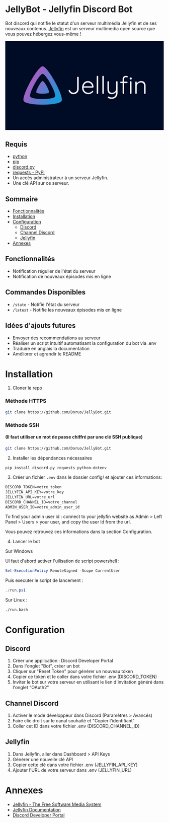 # JellyBot - Jellyfin Discord Bot

Bot discord qui notifie le statut d'un serveur multimédia Jellyfin et de ses nouveaux contenus. 
[Jellyfin](https://jellyfin.org/) est un serveur multimedia open source que vous pouvez hébergez vous-même ! 

![](ressources/assets/jellyfin-banner.png)

## Requis

- [python](https://www.python.org/)
- [pip](https://pypi.org/project/pip/)
- [discord.py](https://discordpy.readthedocs.io/en/stable/)
- [requests - PyPI](https://pypi.org/project/requests/)
- Un accès administrateur à un serveur Jellyfin.
- Une clé API sur ce serveur.

## Sommaire
- [Fonctionnalités](#fonctionnalités)
- [Installation](#installation)
- [Configuration](#configuration)
  - [Discord](#discord)
  - [Channel Discord](#channel-discord)
  - [Jellyfin](#jellyfin)
- [Annexes](#annexes)

## Fonctionnalités

- Notification régulier de l'état du serveur
- Notification de nouveaux épisodes mis en ligne 

## Commandes Disponibles

- `/state` - Notifie l'état du serveur
- `/latest` - Notifie les nouveaux épisodes mis en ligne

## Idées d'ajouts futures

- Envoyer des recommendations au serveur
- Réaliser un script intuitif automatisant la configuration du bot via .env
- Traduire en anglais la documentation
- Améliorer et agrandir le README

# Installation

1. Cloner le repo

### Méthode HTTPS

```bash
git clone https://github.com/Doruo/JellyBot.git
```
### Méthode SSH 

#### (Il faut utiliser un mot de passe chiffré par une clé SSH publique)

```bash
git clone https://github.com/Doruo/JellyBot.git
```

2. Installer les dépendances nécessaires
```bash
pip install discord.py requests python-dotenv
```

3. Créer un fichier `.env` dans le dossier config/ et ajouter ces informations:
```
DISCORD_TOKEN=votre_token
JELLYFIN_API_KEY=votre_key
JELLYFIN_URL=votre_url
DISCORD_CHANNEL_ID=votre_channel
ADMIN_USER_ID=votre_admin_user_id
```
To find your admin user id : connect to your jellyfin website as Admin > Left Panel > Users > your user, and copy the user Id from the url.

Vous pouvez retrouvez ces informations dans la section Configuration.

4. Lancer le bot

Sur Windows 

Ul faut d'abord activer l'uilisation de script powershell :

```powershell
Set-ExecutionPolicy RemoteSigned -Scope CurrentUser
```
Puis executer le script de lancement :

```powershell
./run.ps1
```

Sur Linux :
```bash
./run.bash
```

# Configuration

## Discord

1. Créer une application : Discord Developer Portal
2. Dans l'onglet "Bot", créer un bot
3. Cliquer sur "Reset Token" pour générer un nouveau token
4. Copier ce token et le coller dans votre fichier .env (DISCORD_TOKEN)
5. Inviter le bot sur votre serveur en utilisant le lien d'invitation généré dans l'onglet "OAuth2"

## Channel Discord

1. Activer le mode développeur dans Discord (Paramètres > Avancés)
2. Faire clic droit sur le canal souhaité et "Copier l'identifiant"
3. Coller cet ID dans votre fichier .env (DISCORD_CHANNEL_ID)


## Jellyfin

1. Dans Jellyfin, aller dans Dashboard > API Keys
2. Générer une nouvelle clé API
3. Copier cette clé dans votre fichier .env (JELLYFIN_API_KEY)
4. Ajouter l'URL de votre serveur dans .env (JELLYFIN_URL)

# Annexes

- [Jellyfin - The Free Software Media System](https://jellyfin.org/)
- [Jellyfin Documentation](https://jellyfin.org/docs/)
- [Discord Developer Portal](https://discord.com/developers)
